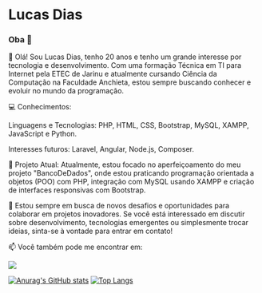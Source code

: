 # Lucas Dias

### Oba 👋

👋 Olá! Sou Lucas Dias, tenho 20 anos e tenho um grande interesse por tecnologia e desenvolvimento. Com uma formação Técnica em TI para Internet pela ETEC de Jarinu e atualmente cursando Ciência da Computação na Faculdade Anchieta, estou sempre buscando conhecer e evoluir no mundo da programação.

💻 Conhecimentos:

 Linguagens e Tecnologias: PHP, HTML, CSS, Bootstrap, MySQL, XAMPP, JavaScript e Python.
 
 Interesses futuros: Laravel, Angular, Node.js, Composer.

🔧 Projeto Atual: Atualmente, estou focado no aperfeiçoamento do meu projeto "BancoDeDados", onde estou praticando programação orientada a objetos (POO) com PHP, integração com MySQL usando XAMPP e criação de interfaces responsivas com Bootstrap.

🌟 Estou sempre em busca de novos desafios e oportunidades para colaborar em projetos inovadores. Se você está interessado em discutir sobre desenvolvimento, tecnologias emergentes ou simplesmente trocar ideias, sinta-se à vontade para entrar em contato!

📫 Você também pode me encontrar em:  

<a href="https://www.linkedin.com/in/lucas-dias-b109a7230/" target="_blank"><img src="https://img.shields.io/badge/-LinkedIn-%230077B5?style=for-the-badge&logo=linkedin&logoColor=white" target="_blank"></a>   

[![Anurag's GitHub stats](https://github-readme-stats.vercel.app/api?username=LUk3VIT&hide=issues&theme=yeblu)](https://github.com/anuraghazra/github-readme-stats) [![Top Langs](https://github-readme-stats.vercel.app/api/top-langs/?username=LUk3VIT&hide=PHP,Hack&layout=compact&theme=yeblu)](https://github.com/anuraghazra/github-readme-stats)

